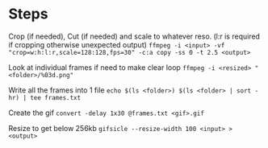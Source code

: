 # Steps
Crop (if needed), Cut (if needed) and scale to whatever reso. (l:r is required if cropping otherwise unexpected output)
`ffmpeg -i <input> -vf "crop=w:h:l:r,scale=128:128,fps=30" -c:a copy -ss 0 -t 2.5 <output>`

Look at individual frames if need to make clear loop
`ffmpeg -i <resized> "<folder>/%03d.png"`

Write all the frames into 1 file
`echo $(ls <folder>) $(ls <folder> | sort -hr) | tee frames.txt`

Create the gif
`convert -delay 1x30 @frames.txt <gif>.gif`

Resize to get below 256kb
`gifsicle --resize-width 100 <input> > <output>`
